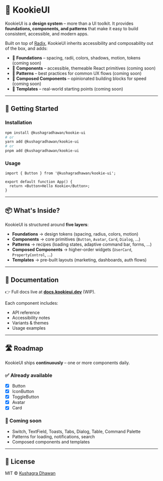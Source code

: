 # 🍪 KookieUI

KookieUI is a **design system** – more than a UI toolkit.
It provides **foundations, components, and patterns** that make it easy to build consistent, accessible, and modern apps.

Built on top of [Radix](https://radix-ui.com), KookieUI inherits accessibility and composability out of the box, and adds:

- 🎨 **Foundations** – spacing, radii, colors, shadows, motion, tokens (coming soon)
- 🧩 **Components** – accessible, themeable React primitives (coming soon)
- 🔧 **Patterns** – best practices for common UX flows (coming soon)
- 🔀 **Composed Components** – opinionated building blocks for speed (coming soon)
- 📐 **Templates** – real-world starting points (coming soon)

---

## 🚀 Getting Started

### Installation

```bash
npm install @kushagradhawan/kookie-ui
# or
yarn add @kushagradhawan/kookie-ui
# or
pnpm add @kushagradhawan/kookie-ui
```

### Usage

```tsx
import { Button } from '@kushagradhawan/kookie-ui';

export default function App() {
  return <Button>Hello Kookie</Button>;
}
```

---

## 📦 What's Inside?

KookieUI is structured around **five layers**:

- **Foundations** → design tokens (spacing, radius, colors, motion)
- **Components** → core primitives (`Button`, `Avatar`, `Card`, `Dialog`, …)
- **Patterns** → recipes (loading states, adaptive command bar, forms, …)
- **Composed Components** → higher-order widgets (`UserCard`, `PropertyControl`, …)
- **Templates** → pre-built layouts (marketing, dashboards, auth flows)

---

## 📖 Documentation

👉 Full docs live at **[docs.kookieui.dev](https://docs.kookieui.dev)** (WIP).

Each component includes:

- API reference
- Accessibility notes
- Variants & themes
- Usage examples

---

## 🛣 Roadmap

KookieUI ships **continuously** – one or more components daily.

### ✅ Already available

- [x] Button
- [x] IconButton
- [x] ToggleButton
- [x] Avatar
- [x] Card

### 🚧 Coming soon

- Switch, TextField, Toasts, Tabs, Dialog, Table, Command Palette
- Patterns for loading, notifications, search
- Composed components and templates

---

## 📜 License

MIT © [Kushagra Dhawan](https://kushagradhawan.com)
